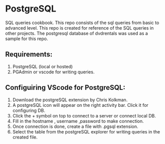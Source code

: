 # PostgreSQL
SQL queries cookbook.
This repo consists of the sql queries from basic to advanced level. This repo is created for reference of the SQL queries in other projects.
The postgresql database of dvdrentals was used as a sample for this repo.

## Requirements:
1. PostgreSQL (local or hosted)
2. PGAdmin or vscode for writing queries.

## Configuiring VScode for PostgreSQL:
1. Download the postgreSQL extension by Chris Kolkman.
2. A postgreSQL icon will appear on the right activity bar. Click it for configuring DB.
3. Click the + symbol on top to connect to a server or connect local DB.
4. Fill in the hostname , username ,password to make connection.
5. Once connection is done, create a file with .pgsql extension.
6. Select the table from the postgreSQL explorer for writing queries in the created file.

